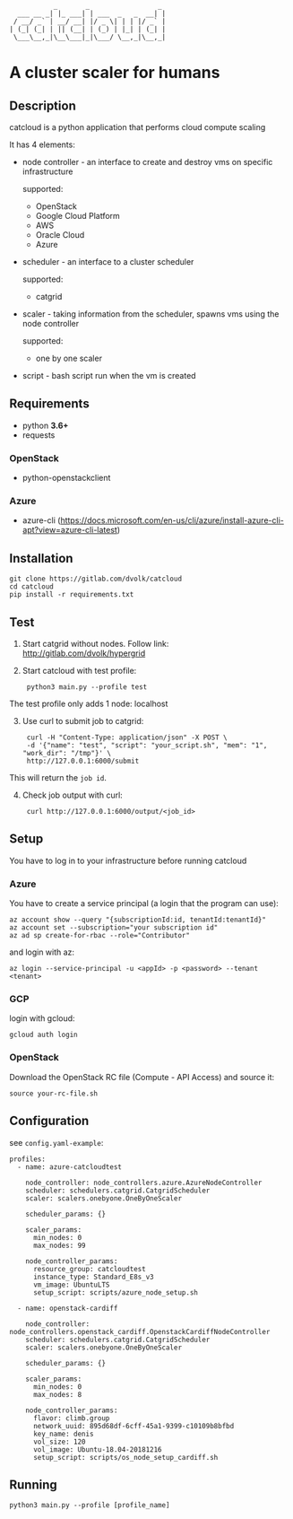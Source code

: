                _       _                 _
      ___ __ _| |_ ___| | ___  _   _  __| |
     / __/ _` | __/ __| |/ _ \| | | |/ _` |
    | (_| (_| | || (__| | (_) | |_| | (_| |
     \___\__,_|\__\___|_|\___/ \__,_|\__,_|

# A cluster scaler for humans

## Description

catcloud is a python application that performs cloud compute scaling

It has 4 elements:

- node controller - an interface to create and destroy vms on specific infrastructure

  supported:
    - OpenStack
    - Google Cloud Platform
    - AWS
    - Oracle Cloud
    - Azure

- scheduler - an interface to a cluster scheduler

  supported:
    - catgrid

- scaler - taking information from the scheduler, spawns vms using the node controller

  supported:
    - one by one scaler

- script - bash script run when the vm is created

## Requirements

- python **3.6+**
- requests

### OpenStack

- python-openstackclient

### Azure

- azure-cli (https://docs.microsoft.com/en-us/cli/azure/install-azure-cli-apt?view=azure-cli-latest)

## Installation

    git clone https://gitlab.com/dvolk/catcloud
    cd catcloud
    pip install -r requirements.txt

## Test

1. Start catgrid without nodes. Follow link: http://gitlab.com/dvolk/hypergrid

2. Start catcloud with test profile:

        python3 main.py --profile test
        
The test profile only adds 1 node: localhost

3. Use curl to submit job to catgrid:

        curl -H "Content-Type: application/json" -X POST \
        -d '{"name": "test", "script": "your_script.sh", "mem": "1", "work_dir": "/tmp"}' \
        http://127.0.0.1:6000/submit

This will return the `job id`.

4. Check job output with curl:

        curl http://127.0.0.1:6000/output/<job_id>

## Setup

You have to log in to your infrastructure before running catcloud

### Azure

You have to create a service principal (a login that the program can use):

    az account show --query "{subscriptionId:id, tenantId:tenantId}"
    az account set --subscription="your subscription id"
    az ad sp create-for-rbac --role="Contributor"

and login with az:

    az login --service-principal -u <appId> -p <password> --tenant <tenant>
    
### GCP

login with gcloud:

    gcloud auth login

### OpenStack

Download the OpenStack RC file (Compute - API Access) and source it:

    source your-rc-file.sh

## Configuration

see `config.yaml-example`:

    profiles:
      - name: azure-catcloudtest

        node_controller: node_controllers.azure.AzureNodeController
        scheduler: schedulers.catgrid.CatgridScheduler
        scaler: scalers.onebyone.OneByOneScaler

        scheduler_params: {}

        scaler_params:
          min_nodes: 0
          max_nodes: 99

        node_controller_params:
          resource_group: catcloudtest
          instance_type: Standard_E8s_v3
          vm_image: UbuntuLTS
          setup_script: scripts/azure_node_setup.sh

      - name: openstack-cardiff

        node_controller: node_controllers.openstack_cardiff.OpenstackCardiffNodeController
        scheduler: schedulers.catgrid.CatgridScheduler
        scaler: scalers.onebyone.OneByOneScaler

        scheduler_params: {}

        scaler_params:
          min_nodes: 0
          max_nodes: 8

        node_controller_params:
          flavor: climb.group
          network_uuid: 895d68df-6cff-45a1-9399-c10109b8bfbd
          key_name: denis
          vol_size: 120
          vol_image: Ubuntu-18.04-20181216
          setup_script: scripts/os_node_setup_cardiff.sh

## Running

    python3 main.py --profile [profile_name]

